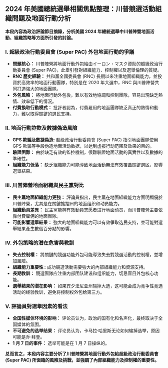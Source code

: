 ## 2024 年美國總統選舉相關焦點整理：川普競選活動組織問題及地面行動分析

**本段內容為政治評論節目摘錄，分析美國 2024 年總統選舉中川普陣營地面活動、組織策略等方面所引發的討論。**

### I. 超級政治行動委員會 (Super PAC) 外包地面行動的爭議

*   **問題核心：** 川普陣營將地面行動外包給由イーロン・マスク資助的超級政治行動委員會 (Super PAC)，此舉引發對組織能力、控制權以及選舉倫理的質疑。
*   **RNC 歷史經驗：** 共和黨全國委員會 (RNC) 長期以來注重地面組織能力，並投資於高效率的地面行動團隊，特別是在 2020 年大選中，RNC 與川普陣營共同打造強大的地面團隊。
*   **外包風險：** 將地面行動外包後，難以有效地協調和控制團隊，容易出現缺乏熱情、效率低下的情況。
*   **付費換取行動模式：**  批評者認為，付費雇用的地面團隊缺乏真正的熱情和動力，難以取得關鍵的選民支持。

### II. 地面行動詐欺及數據偽造風險

*   **GPS 欺騙及數據偽造:**  超级政治行動委員會 (Super PAC) 指引地面團隊使用 GPS 欺骗等手段伪造地面活动数据，以达到虚报行动范围及效果的目的。
*   **驗證困難：** 由於缺乏有效的監控機制，很難驗證地面活動的真實性以及數據的準確性。
*   **組織能力低落：** 缺乏組織能力可能導致地面活動無法有效覆蓋關鍵選区，影響選舉結果。

### III. 川普陣營地面組織與民主黨對比

*   **民主黨地面組織能力更強：** 評論員指出，民主黨在地面組織能力方面明顯優於川普陣營，尤其是在關鍵搖摆州的地面组织和动员能力。
*   **組織動員差異：** 民主黨能夠有效動員志愿者进行地面动员，而川普陣營主要依靠付費雇佣的地面團隊。
*   **可能影響選舉結果：** 強大的地面組織能力可以有效爭取选民支持，並可能對選舉結果產生數個百分點的影響。

### IV. 外包策略的潛在危害與教訓

*   **失去控制權：** 將關鍵的競選功能外包可能導致失去對競選活動的控制權，並增加風險。
*   **組織能力重要性 :**  成功競選活動需要強大的內部組織能力和資源支持。
*   **長期教訓：**  競選團隊应注重内部团队建设和组织能力，切忌盲目外包核心功能。
*   **選舉結果的潜在影响：** 如果宾夕法尼亚州输掉大选，这可能会成为竞争性竞选活动的经验教训，避免将控制权外包给第三方。

### V. 評論員對選舉因素的看法

*   **全国性媒体环境的影响：** 评论员认为，政治的国有化和名声化，最终取决于全国媒体的氛围。
*   **不可避免的选举结果：** 评论员认为，卡马拉·哈里斯无论如何输掉选举，原因可能是乔·拜登。
*   **1 月 7 日的事件：** 选举可能是在 1 月 7 日操纵的。

**总而言之，本段内容主要分析了川普陣營將地面行動外包給超級政治行動委員會 (Super PAC) 所面臨的風險及挑戰，並強調了內部組織能力及控制權的重要性。**